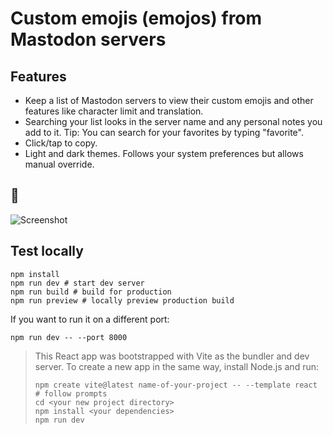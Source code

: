 # Custom emojis (emojos) from Mastodon servers
  
## Features

- Keep a list of Mastodon servers to view their custom emojis and other features like character limit and translation.
- Searching your list looks in the server name and any personal notes you add to it. Tip: You can search for your favorites by typing "favorite".
- Click/tap to copy.
- Light and dark themes. Follows your system preferences but allows manual override.

## 📸

![Screenshot](https://i.imgur.com/UNum05Y.png)

## Test locally
```shell
npm install
npm run dev # start dev server
npm run build # build for production
npm run preview # locally preview production build
```

If you want to run it on a different port:
```shell
npm run dev -- --port 8000
```

> This React app was bootstrapped with Vite as the bundler and dev server. To create a new app in the same way, install Node.js and run:
> ```shell
> npm create vite@latest name-of-your-project -- --template react
> # follow prompts
> cd <your new project directory>
> npm install <your dependencies>
> npm run dev
> ```